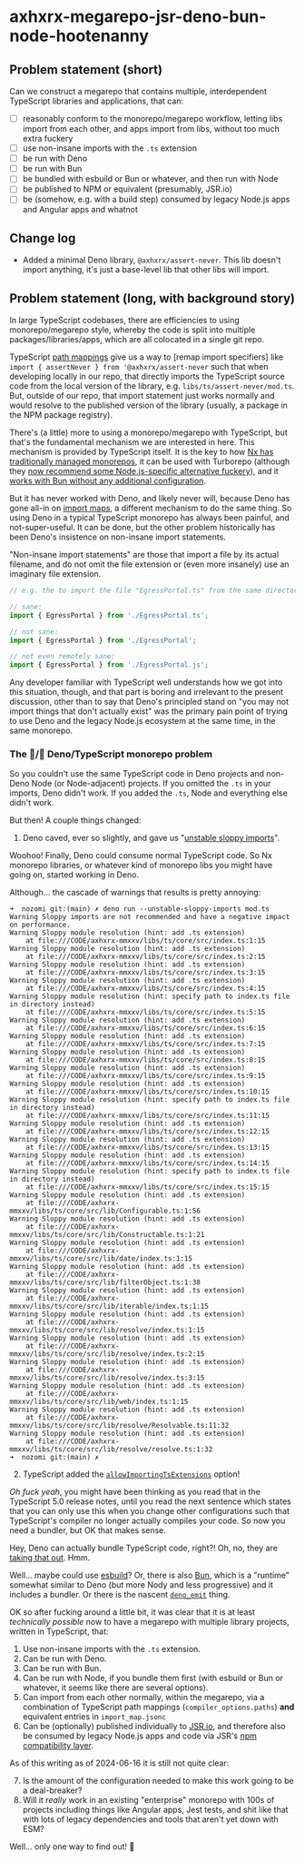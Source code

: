 # axhxrx-megarepo-jsr-deno-bun-node-hootenanny

## Problem statement (short)

Can we construct a megarepo that contains multiple, interdependent TypeScript libraries and applications, that can:

- [ ] reasonably conform to the monorepo/megarepo workflow, letting libs import from each other, and apps import from libs, without too much extra fuckery
- [ ] use non-insane imports with the `.ts` extension
- [ ] be run with Deno
- [ ] be run with Bun
- [ ] be bundled with esbuild or Bun or whatever, and then run with Node
- [ ] be published to NPM or equivalent (presumably, JSR.io)
- [ ] be (somehow, e.g. with a build step) consumed by legacy Node.js apps and Angular apps and whatnot

## Change log

- Added a minimal Deno library, `@axhxrx/assert-never`. This lib doesn't import anything, it's just a base-level lib that other libs will import.

## Problem statement (long, with background story)

In large TypeScript codebases, there are efficiencies to using monorepo/megarepo style, whereby the code is split into multiple packages/libraries/apps, which are all colocated in a single git repo.

TypeScript [path mappings](https://www.typescriptlang.org/tsconfig/#paths) give us a way to [remap import specifiers] like `import { assertNever } from '@axhxrx/assert-never` such that when developing locally in our repo, that directly imports the TypeScript source code from the local version of the library, e.g. `libs/ts/assert-never/mod.ts`. But, outside of our repo, that import statement just works normally and would resolve to the published version of the library (usually, a package in the NPM package registry).

There's (a little) more to using a monorepo/megarepo with TypeScript, but that's the fundamental mechanism we are interested in here. This mechanism is provided by TypeScript itself. It is the key to how [Nx has traditionally managed monorepos](https://nx.dev/concepts/integrated-vs-package-based#integrated-repos), it can be used with Turborepo (although they [now recommend some Node.js-specific alternative fuckery](https://turbo.build/repo/docs/guides/tools/typescript#use-nodejs-subpath-imports-instead-of-typescript-compiler-paths)), and it [works with Bun without any additional configuration](https://bun.sh/docs/runtime/typescript#path-mapping).

But it has never worked with Deno, and likely never will, because Deno has gone all-in on [import maps](https://docs.deno.com/runtime/manual/basics/import_maps), a different mechanism to do the same thing. So using Deno in a typical TypeScript monorepo has always been painful, and not-super-useful. It can be done, but the other problem historically has been Deno's insistence on non-insane import statements.

"Non-insane import statements" are those that import a file by its actual filename, and do not omit the file extension or (even more insanely) use an imaginary file extension.

```ts
// e.g. the to import the file "EgressPortal.ts" from the same directory:

// sane:
import { EgressPortal } from './EgressPortal.ts';

// not sane: 
import { EgressPortal } from './EgressPortal';

// not even remotely sane:
import { EgressPortal } from './EgressPortal.js';
```

Any developer familiar with TypeScript well understands how we got into this situation, though, and that part is boring and irrelevant to the present discussion, other than to say that Deno's principled stand on "you may not import things that don't actually exist" was the primary pain point of trying to use Deno and the legacy Node.js ecosystem at the same time, in the same monorepo.

### The 🐔/🥚 Deno/TypeScript monorepo problem

So you couldn't use the same TypeScript code in Deno projects and non-Deno Node (or Node-adjacent) projects. If you omitted the `.ts` in your imports, Deno didn't work. If you added the `.ts`, Node and everything else didn't work.

But then! A couple things changed:

1. Deno caved, ever so slightly, and gave us "[unstable sloppy imports](https://docs.deno.com/runtime/manual/tools/unstable_flags#--unstable-sloppy-imports)".

Woohoo! Finally, Deno could consume normal TypeScript code. So Nx monorepo libraries, or whatever kind of monorepo libs you might have going on, started working in Deno.

Although... the cascade of warnings that results is pretty annoying:

```text
➜  nozomi git:(main) ✗ deno run --unstable-sloppy-imports mod.ts 
Warning Sloppy imports are not recommended and have a negative impact on performance.
Warning Sloppy module resolution (hint: add .ts extension)
    at file:///CODE/axhxrx-mmxxv/libs/ts/core/src/index.ts:1:15
Warning Sloppy module resolution (hint: add .ts extension)
    at file:///CODE/axhxrx-mmxxv/libs/ts/core/src/index.ts:2:15
Warning Sloppy module resolution (hint: add .ts extension)
    at file:///CODE/axhxrx-mmxxv/libs/ts/core/src/index.ts:3:15
Warning Sloppy module resolution (hint: add .ts extension)
    at file:///CODE/axhxrx-mmxxv/libs/ts/core/src/index.ts:4:15
Warning Sloppy module resolution (hint: specify path to index.ts file in directory instead)
    at file:///CODE/axhxrx-mmxxv/libs/ts/core/src/index.ts:5:15
Warning Sloppy module resolution (hint: add .ts extension)
    at file:///CODE/axhxrx-mmxxv/libs/ts/core/src/index.ts:6:15
Warning Sloppy module resolution (hint: add .ts extension)
    at file:///CODE/axhxrx-mmxxv/libs/ts/core/src/index.ts:7:15
Warning Sloppy module resolution (hint: add .ts extension)
    at file:///CODE/axhxrx-mmxxv/libs/ts/core/src/index.ts:8:15
Warning Sloppy module resolution (hint: add .ts extension)
    at file:///CODE/axhxrx-mmxxv/libs/ts/core/src/index.ts:9:15
Warning Sloppy module resolution (hint: add .ts extension)
    at file:///CODE/axhxrx-mmxxv/libs/ts/core/src/index.ts:10:15
Warning Sloppy module resolution (hint: specify path to index.ts file in directory instead)
    at file:///CODE/axhxrx-mmxxv/libs/ts/core/src/index.ts:11:15
Warning Sloppy module resolution (hint: add .ts extension)
    at file:///CODE/axhxrx-mmxxv/libs/ts/core/src/index.ts:12:15
Warning Sloppy module resolution (hint: add .ts extension)
    at file:///CODE/axhxrx-mmxxv/libs/ts/core/src/index.ts:13:15
Warning Sloppy module resolution (hint: add .ts extension)
    at file:///CODE/axhxrx-mmxxv/libs/ts/core/src/index.ts:14:15
Warning Sloppy module resolution (hint: specify path to index.ts file in directory instead)
    at file:///CODE/axhxrx-mmxxv/libs/ts/core/src/index.ts:15:15
Warning Sloppy module resolution (hint: add .ts extension)
    at file:///CODE/axhxrx-mmxxv/libs/ts/core/src/lib/Configurable.ts:1:56
Warning Sloppy module resolution (hint: add .ts extension)
    at file:///CODE/axhxrx-mmxxv/libs/ts/core/src/lib/Constructable.ts:1:21
Warning Sloppy module resolution (hint: add .ts extension)
    at file:///CODE/axhxrx-mmxxv/libs/ts/core/src/lib/date/index.ts:1:15
Warning Sloppy module resolution (hint: add .ts extension)
    at file:///CODE/axhxrx-mmxxv/libs/ts/core/src/lib/filterObject.ts:1:38
Warning Sloppy module resolution (hint: add .ts extension)
    at file:///CODE/axhxrx-mmxxv/libs/ts/core/src/lib/iterable/index.ts:1:15
Warning Sloppy module resolution (hint: add .ts extension)
    at file:///CODE/axhxrx-mmxxv/libs/ts/core/src/lib/resolve/index.ts:1:15
Warning Sloppy module resolution (hint: add .ts extension)
    at file:///CODE/axhxrx-mmxxv/libs/ts/core/src/lib/resolve/index.ts:2:15
Warning Sloppy module resolution (hint: add .ts extension)
    at file:///CODE/axhxrx-mmxxv/libs/ts/core/src/lib/resolve/index.ts:3:15
Warning Sloppy module resolution (hint: add .ts extension)
    at file:///CODE/axhxrx-mmxxv/libs/ts/core/src/lib/web/index.ts:1:15
Warning Sloppy module resolution (hint: add .ts extension)
    at file:///CODE/axhxrx-mmxxv/libs/ts/core/src/lib/resolve/Resolvable.ts:11:32
Warning Sloppy module resolution (hint: add .ts extension)
    at file:///CODE/axhxrx-mmxxv/libs/ts/core/src/lib/resolve/resolve.ts:1:32
➜  nozomi git:(main) ✗ 
```

2. TypeScript added the [`allowImportingTsExtensions`](https://www.typescriptlang.org/tsconfig/#allowImportingTsExtensions) option!

*Oh fuck yeah*, you might have been thinking as you read that in the TypeScript 5.0 release notes, until you read the next sentence which states that you can only use this when you change other configurations such that TypeScript's compiler no longer actually compiles your code. So now you need a bundler, but OK that makes sense.

Hey, Deno can actually bundle TypeScript code, right?! Oh, no, they are [taking that out](https://docs.deno.com/runtime/manual/tools/bundler). Hmm.

Well... maybe could use [esbuild](https://esbuild.github.io)? Or, there is also [Bun](https://bun.sh), which is a "runtime" somewhat similar to Deno (but more Nody and less progressive) and it includes a bundler. Or there is the nascent [`deno_emit`](https://github.com/denoland/deno_emit) thing.

OK so after fucking around a little bit, it was clear that it is at least *technically possible* now to have a megarepo with multiple library projects, written in TypeScript, that:

1. Use non-insane imports with the `.ts` extension.
2. Can be run with Deno.
3. Can be run with Bun.
4. Can be run with Node, if you bundle them first (with esbuild or Bun or whatever, it seems like there are several options).
5. Can import from each other normally, within the megarepo, via a combination of TypeScript path mappings (`compiler_options.paths`) **and** equivalent entries in `import_map.jsonc`
6. Can be (optionally) published individually to [JSR.io](https://jsr.io), and therefore also be consumed by legacy Node.js apps and code via JSR's [npm compatibility layer](https://jsr.io/docs/npm-compatibility).

As of this writing as of 2024-06-16 it is still not quite clear:

7. Is the amount of the configuration needed to make this work going to be a deal-breaker? 
8. Will it *really* work in an existing "enterprise" monorepo with 100s of projects including things like Angular apps, Jest tests, and shit like that with lots of legacy dependencies and tools that aren't yet down with ESM?

Well... only one way to find out! 🚀
